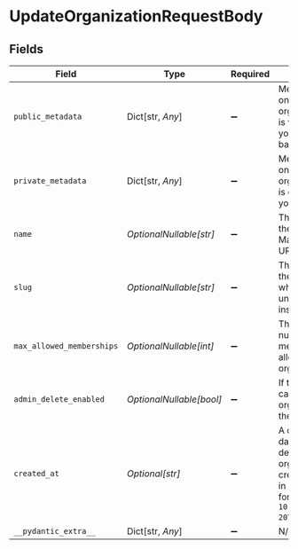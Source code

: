 # UpdateOrganizationRequestBody


## Fields

| Field                                                                                                                           | Type                                                                                                                            | Required                                                                                                                        | Description                                                                                                                     | Example                                                                                                                         |
| ------------------------------------------------------------------------------------------------------------------------------- | ------------------------------------------------------------------------------------------------------------------------------- | ------------------------------------------------------------------------------------------------------------------------------- | ------------------------------------------------------------------------------------------------------------------------------- | ------------------------------------------------------------------------------------------------------------------------------- |
| `public_metadata`                                                                                                               | Dict[str, *Any*]                                                                                                                | :heavy_minus_sign:                                                                                                              | Metadata saved on the organization, that is visible to both your frontend and backend.                                          | {}                                                                                                                              |
| `private_metadata`                                                                                                              | Dict[str, *Any*]                                                                                                                | :heavy_minus_sign:                                                                                                              | Metadata saved on the organization that is only visible to your backend.                                                        | {}                                                                                                                              |
| `name`                                                                                                                          | *OptionalNullable[str]*                                                                                                         | :heavy_minus_sign:                                                                                                              | The new name of the organization.<br/>May not contain URLs or HTML.                                                             | New Organization Name                                                                                                           |
| `slug`                                                                                                                          | *OptionalNullable[str]*                                                                                                         | :heavy_minus_sign:                                                                                                              | The new slug of the organization, which needs to be unique in the instance                                                      | new-org-slug                                                                                                                    |
| `max_allowed_memberships`                                                                                                       | *OptionalNullable[int]*                                                                                                         | :heavy_minus_sign:                                                                                                              | The maximum number of memberships allowed for this organization                                                                 | 100                                                                                                                             |
| `admin_delete_enabled`                                                                                                          | *OptionalNullable[bool]*                                                                                                        | :heavy_minus_sign:                                                                                                              | If true, an admin can delete this organization with the Frontend API.                                                           | true                                                                                                                            |
| `created_at`                                                                                                                    | *Optional[str]*                                                                                                                 | :heavy_minus_sign:                                                                                                              | A custom date/time denoting _when_ the organization was created, specified in RFC3339 format (e.g. `2012-10-20T07:15:20.902Z`). |                                                                                                                                 |
| `__pydantic_extra__`                                                                                                            | Dict[str, *Any*]                                                                                                                | :heavy_minus_sign:                                                                                                              | N/A                                                                                                                             |                                                                                                                                 |